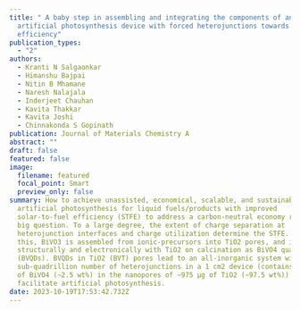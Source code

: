 ```yaml
---
title: " A baby step in assembling and integrating the components of an
  artificial photosynthesis device with forced heterojunctions towards improved
  efficiency"
publication_types:
  - "2"
authors:
  - Kranti N Salgaonkar
  - Himanshu Bajpai
  - Nitin B Mhamane
  - Naresh Nalajala
  - Inderjeet Chauhan
  - Kavita Thakkar
  - Kavita Joshi
  - Chinnakonda S Gopinath
publication: Journal of Materials Chemistry A
abstract: ""
draft: false
featured: false
image:
  filename: featured
  focal_point: Smart
  preview_only: false
summary: How to achieve unassisted, economical, scalable, and sustainable
  artificial photosynthesis for liquid fuels/products with improved
  solar-to-fuel efficiency (STFE) to address a carbon-neutral economy remains a
  big question. To a large degree, the extent of charge separation at
  heterojunction interfaces and charge utilization determine the STFE. Towards
  this, BiVO3 is assembled from ionic-precursors into TiO2 pores, and integrated
  structurally and electronically with TiO2 on calcination as BiVO4 quantum dots
  (BVQDs). BVQDs in TiO2 (BVT) pores lead to an all-inorganic system with a
  sub-quadrillion number of heterojunctions in a 1 cm2 device (contains ∼25 μg
  of BiVO4 (∼2.5 wt%) in the nanopores of ∼975 μg of TiO2 (∼97.5 wt%)) and
  facilitate artificial photosynthesis.
date: 2023-10-19T17:53:42.732Z
---
```


